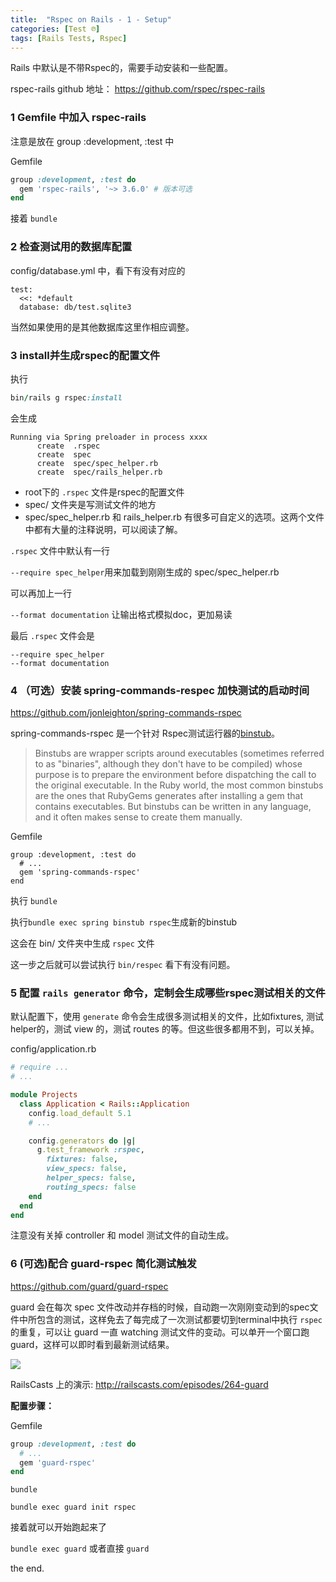 ```yaml
---
title:  "Rspec on Rails - 1 - Setup"
categories: [Test ℗]
tags: [Rails Tests, Rspec]
---
```


Rails 中默认是不带Rspec的，需要手动安装和一些配置。

rspec-rails github 地址： https://github.com/rspec/rspec-rails

### 1 Gemfile 中加入 rspec-rails

注意是放在 group :development, :test 中

Gemfile

```ruby
group :development, :test do
  gem 'rspec-rails', '~> 3.6.0' # 版本可选
end
```

接着 `bundle`

### 2 检查测试用的数据库配置

config/database.yml 中，看下有没有对应的

```
test:
  <<: *default
  database: db/test.sqlite3
```
当然如果使用的是其他数据库这里作相应调整。

### 3 install并生成rspec的配置文件

执行

```ruby
bin/rails g rspec:install
```

会生成

```
Running via Spring preloader in process xxxx
      create  .rspec
      create  spec
      create  spec/spec_helper.rb
      create  spec/rails_helper.rb
```

- root下的 `.rspec` 文件是rspec的配置文件
- spec/ 文件夹是写测试文件的地方
- spec/spec_helper.rb 和 rails_helper.rb 有很多可自定义的选项。这两个文件中都有大量的注释说明，可以阅读了解。

`.rspec` 文件中默认有一行

`--require spec_helper`用来加载到刚刚生成的 spec/spec_helper.rb

可以再加上一行

`--format documentation` 让输出格式模拟doc，更加易读

最后 `.rspec` 文件会是

```
--require spec_helper
--format documentation
```

### 4 （可选）安装 spring-commands-respec 加快测试的启动时间

https://github.com/jonleighton/spring-commands-rspec

spring-commands-rspec 是一个针对 Rspec测试运行器的[binstub](https://github.com/rbenv/rbenv/wiki/Understanding-binstubs
)。

> Binstubs are wrapper scripts around executables (sometimes referred to as "binaries", although they don't have to be compiled) whose purpose is to prepare the environment before dispatching the call to the original executable.
In the Ruby world, the most common binstubs are the ones that RubyGems generates after installing a gem that contains executables. But binstubs can be written in any language, and it often makes sense to create them manually.

Gemfile

```
group :development, :test do
  # ...
  gem 'spring-commands-rspec'
end
```

执行 `bundle`

执行`bundle exec spring binstub rspec`生成新的binstub

这会在 bin/ 文件夹中生成 `rspec` 文件

这一步之后就可以尝试执行 `bin/respec` 看下有没有问题。

### 5 配置 `rails generator` 命令，定制会生成哪些rspec测试相关的文件

默认配置下，使用 `generate` 命令会生成很多测试相关的文件，比如fixtures, 测试helper的，测试 view 的，测试 routes 的等。但这些很多都用不到，可以关掉。

config/application.rb

```ruby
# require ...
# ...

module Projects
  class Application < Rails::Application
    config.load_default 5.1
    # ...

    config.generators do |g|
      g.test_framework :rspec,
        fixtures: false,
        view_specs: false,
        helper_specs: false,
        routing_specs: false
    end
  end
end
```

注意没有关掉 controller 和 model 测试文件的自动生成。

### 6 (可选)配合 guard-rspec 简化测试触发

https://github.com/guard/guard-rspec

guard 会在每次 spec 文件改动并存档的时候，自动跑一次刚刚变动到的spec文件中所包含的测试，这样免去了每完成了一次测试都要切到terminal中执行 `rspec` 的重复，可以让 guard 一直 watching 测试文件的变动。可以单开一个窗口跑guard，这样可以即时看到最新测试结果。

![](https://s3-ap-southeast-1.amazonaws.com/image-for-articles/image-bucket-1/guard-demo.gif)

RailsCasts 上的演示: http://railscasts.com/episodes/264-guard

**配置步骤：**

Gemfile

```ruby
group :development, :test do
  # ...
  gem 'guard-rspec'
end
```

`bundle`

`bundle exec guard init rspec`

接着就可以开始跑起来了

`bundle exec guard` 或者直接 `guard`



















the end.
